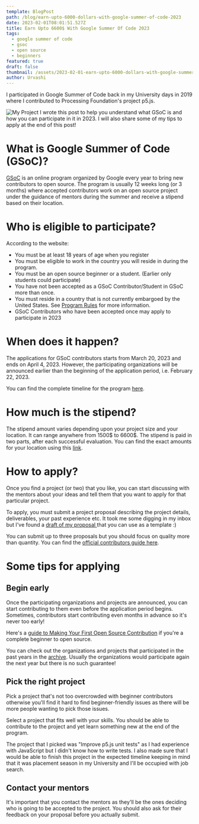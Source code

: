 ```yaml
---
template: BlogPost
path: /blog/earn-upto-6000-dollars-with-google-summer-of-code-2023
date: 2023-02-01T08:01:51.527Z
title: Earn Upto 6600$ With Google Summer Of Code 2023
tags:
  - google summer of code
  - gsoc
  - open source
  - beginners
featured: true
draft: false
thumbnail: /assets/2023-02-01-earn-upto-6000-dollars-with-google-summer-of-code-2023/GSoC-Vertical.png
author: Urvashi
---
```


I participated in Google Summer of Code back in my University days in 2019 where I contributed to Processing Foundation's project p5.js.

![My Project](/assets/2023-02-01-earn-upto-6000-dollars-with-google-summer-of-code-2023/project.png)
I wrote this post to help you understand what GSoC is and how you can participate in it in 2023.
I will also share some of my tips to apply at the end of this post!


# What is Google Summer of Code (GSoC)?

[GSoC](https://summerofcode.withgoogle.com/) is an online program organized by Google every year to bring new contributors to open source.
The program is usually 12 weeks long (or 3 months) where accepted contributors work on an open source project under the guidance of mentors during the summer and receive a stipend based on their location.

# Who is eligible to participate?

According to the website:

- You must be at least 18 years of age when you register
- You must be eligible to work in the country you will reside in during the program.
- You must be an open source beginner or a student. (Earlier only students could participate)
- You have not been accepted as a GSoC Contributor/Student in GSoC more than once.
- You must reside in a country that is not currently embargoed by the United States. See [Program Rules](https://summerofcode.withgoogle.com/rules) for more information.
- GSoC Contributors who have been accepted once may apply to participate in 2023

# When does it happen?

The applications for GSoC contributors starts from March 20, 2023 and ends on April 4, 2023.
However, the participating organizations will be announced earlier than the beginning of the application period, i.e. February 22, 2023.

You can find the complete timeline for the program [here](https://developers.google.com/open-source/gsoc/timeline).

# How much is the stipend?

The stipend amount varies depending upon your project size and your location.
It can range anywhere from 1500$ to 6600$.
The stipend is paid in two parts, after each successful evaluation.
You can find the exact amounts for your location using this [link](https://developers.google.com/open-source/gsoc/help/student-stipends#total_stipend_amount).

# How to apply?

Once you find a project (or two) that you like, you can start discussing with the mentors about your ideas and tell them that you want to apply for that particular project.

To apply, you must submit a project proposal describing the project details, deliverables, your past experience etc.
It took me some digging in my inbox but I've found a [draft of my proposal ](https://docs.google.com/document/d/e/2PACX-1vRulq-_c0O1W0SiT-cmR27KMQ4Uk7mnRYuOurQFWARonk5SaH0DLQR3EX2M1h0zwZpqrcA4Oq9wz_KY/pub) that you can use as a template :)

You can submit up to three proposals but you should focus on quality more than quantity.
You can find the [official contributors guide here](https://google.github.io/gsocguides/student/index).

# Some tips for applying

## Begin early

Once the participating organizations and projects are announced, you can start contributing to them even before the application period begins.
Sometimes, contributors start contributing even months in advance so it's never too early!

Here's a [guide to Making Your First Open Source Contribution](https://www.thecodedose.com/blog/guide-to-making-your-first-open-source-contribution) if you're a complete beginner to open source.

You can check out the organizations and projects that participated in the past years in the [archive](https://summerofcode.withgoogle.com/archive).
Usually the organizations would participate again the next year but there is no such guarantee!

## Pick the right project

Pick a project that's not too overcrowded with beginner contributors otherwise you'll find it hard to find beginner-friendly issues as there will be more people wanting to pick those issues.

Select a project that fits well with your skills.
You should be able to contribute to the project and yet learn something new at the end of the program.

The project that I picked was "Improve p5.js unit tests" as I had experience with JavaScript but I didn't know how to write tests.
I also made sure that I would be able to finish this project in the expected timeline keeping in mind that it was placement season in my University and I'll be occupied with job search.

## Contact your mentors

It's important that you contact the mentors as they'll be the ones deciding who is going to be accepted to the project.
You should also ask for their feedback on your proposal before you actually submit.
